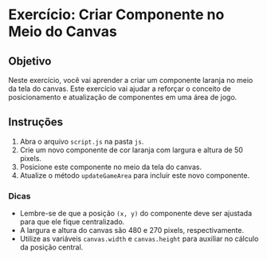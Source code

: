 # Exercício: Criar Componente no Meio do Canvas

## Objetivo
Neste exercício, você vai aprender a criar um componente laranja no meio da tela do canvas. Este exercício vai ajudar a reforçar o conceito de posicionamento e atualização de componentes em uma área de jogo.

## Instruções
1. Abra o arquivo `script.js` na pasta `js`.
2. Crie um novo componente de cor laranja com largura e altura de 50 pixels.
3. Posicione este componente no meio da tela do canvas.
4. Atualize o método `updateGameArea` para incluir este novo componente.

### Dicas
- Lembre-se de que a posição `(x, y)` do componente deve ser ajustada para que ele fique centralizado. 
- A largura e altura do canvas são 480 e 270 pixels, respectivamente.
- Utilize as variáveis `canvas.width` e `canvas.height` para auxiliar no cálculo da posição central.